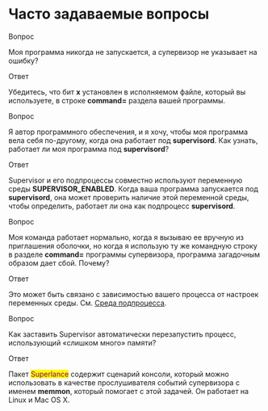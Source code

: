 # Часто задаваемые вопросы

Вопрос

Моя программа никогда не запускается, а супервизор не указывает на ошибку?

Ответ

Убедитесь, что бит **x** установлен в исполняемом файле, который вы используете, в строке **command=** раздела вашей программы.

Вопрос

Я автор программного обеспечения, и я хочу, чтобы моя программа вела себя по-другому, когда она работает под **supervisord**. Как узнать, работает ли моя программа под **supervisord**?

Ответ

Supervisor и его подпроцессы совместно используют переменную среды **SUPERVISOR\_ENABLED**. Когда ваша программа запускается под **supervisord**, она может проверить наличие этой переменной среды, чтобы определить, работает ли она как подпроцесс **supervisord**.

Вопрос

Моя команда работает нормально, когда я вызываю ее вручную из приглашения оболочки, но когда я использую ту же командную строку в разделе **command=** программы супервизора, программа загадочным образом дает сбой. Почему?

Ответ

Это может быть связано с зависимостью вашего процесса от настроек переменных среды. См. [Среда подпроцесса](subprocessy.md#sreda-podprocessa).

Вопрос

Как заставить Supervisor автоматически перезапустить процесс, использующий «слишком много» памяти?

Ответ

Пакет <mark style="color:purple;">Superlance</mark> содержит сценарий консоли, который можно использовать в качестве прослушивателя событий супервизора с именем **memmon**, который помогает с этой задачей. Он работает на Linux и Mac OS X.
